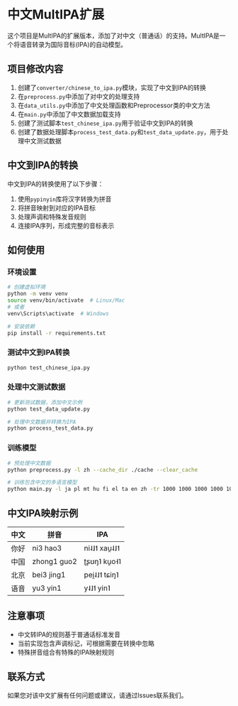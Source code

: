 # 中文MultIPA扩展

这个项目是MultIPA的扩展版本，添加了对中文（普通话）的支持。MultIPA是一个将语音转录为国际音标(IPA)的自动模型。

## 项目修改内容

1. 创建了`converter/chinese_to_ipa.py`模块，实现了中文到IPA的转换
2. 在`preprocess.py`中添加了对中文的处理支持
3. 在`data_utils.py`中添加了中文处理函数和Preprocessor类的中文方法
4. 在`main.py`中添加了中文数据加载支持
5. 创建了测试脚本`test_chinese_ipa.py`用于验证中文到IPA的转换
6. 创建了数据处理脚本`process_test_data.py`和`test_data_update.py`，用于处理中文测试数据

## 中文到IPA的转换

中文到IPA的转换使用了以下步骤：

1. 使用`pypinyin`库将汉字转换为拼音
2. 将拼音映射到对应的IPA音标
3. 处理声调和特殊发音规则
4. 连接IPA序列，形成完整的音标表示

## 如何使用

### 环境设置

```bash
# 创建虚拟环境
python -m venv venv
source venv/bin/activate  # Linux/Mac
# 或者
venv\Scripts\activate  # Windows

# 安装依赖
pip install -r requirements.txt
```

### 测试中文到IPA转换

```bash
python test_chinese_ipa.py
```

### 处理中文测试数据

```bash
# 更新测试数据，添加中文示例
python test_data_update.py

# 处理中文数据并转换为IPA
python process_test_data.py
```

### 训练模型

```bash
# 预处理中文数据
python preprocess.py -l zh --cache_dir ./cache --clear_cache

# 训练包含中文的多语言模型
python main.py -l ja pl mt hu fi el ta en zh -tr 1000 1000 1000 1000 1000 1000 1000 1000 1000 -te 200 200 200 200 200 200 200 200 200 -v vocab.json -e 10
```

## 中文IPA映射示例

| 中文 | 拼音 | IPA |
|------|------|-----|
| 你好 | ni3 hao3 | ni˨˩˦ xau̯˨˩˦ |
| 中国 | zhong1 guo2 | ʈʂʊŋ˥ ku̯o˧˥ |
| 北京 | bei3 jing1 | pei̯˨˩˦ tɕiŋ˥ |
| 语音 | yu3 yin1 | y˨˩˦ yin˥ |

## 注意事项

- 中文转IPA的规则基于普通话标准发音
- 当前实现包含声调标记，可根据需要在转换中忽略
- 特殊拼音组合有特殊的IPA映射规则

## 联系方式

如果您对该中文扩展有任何问题或建议，请通过Issues联系我们。 